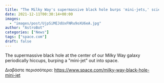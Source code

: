 ```yaml
---
title: "The Milky Way's supermassive black hole burps 'mini-jets,' scientists find"
date: 2021-12-11T00:30:14+00:00
images:
  - "images/post/UjpSiMEJdUxFNRu9oXU6eA.jpg"
author: "AstroBot"
categories: ["News"]
tags: ["space.com"]
draft: false
---
```


The supermassive black hole at the center of our Milky Way galaxy periodically hiccups, burping a "mini-jet" out into space. 

Διαβάστε περισσότερα: https://www.space.com/milky-way-black-hole-mini-jet
